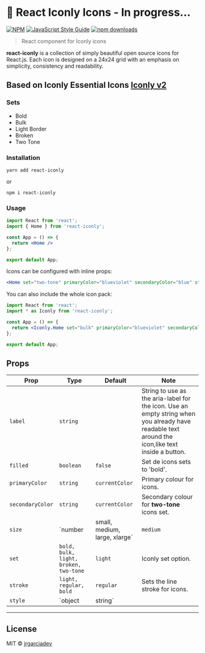 # 🌈  React Iconly Icons - In progress...

[![NPM](https://img.shields.io/npm/v/react-iconly.svg)](https://www.npmjs.com/package/react-iconly) [![JavaScript Style Guide](https://img.shields.io/badge/code_style-standard-brightgreen.svg)](https://standardjs.com)
[![npm downloads](https://img.shields.io/npm/dm/react-iconly.svg?style=flat-round)](https://www.npmjs.com/package/react-iconly)


> React component for Iconly icons

**react-iconly** is a collection of simply beautiful open source icons for React.js. Each icon is designed on a 24x24 grid with an emphasis on simplicity, consistency and readability.

## Based on Iconly Essential Icons [Iconly v2](https://ui8.net/piqodesign/products/iconly-essential-icons)

### Sets
- Bold
- Bulk 
- Light Border
- Broken 
- Two Tone

### Installation
    yarn add react-iconly
    
  or
    
    npm i react-iconly

### Usage

```jsx
import React from 'react';
import { Home } from 'react-iconly';

const App = () => {
  return <Home />
};

export default App;
```

Icons can be configured with inline props:
```jsx
<Home set="two-tone" primaryColor="blueviolet" secondaryColor="blue" stroke="bold" size="xlarge"/>
```
You can also include the whole icon pack:

```jsx
import React from 'react';
import * as Iconly from 'react-iconly';

const App = () => {
  return <Iconly.Home set="bulk" primaryColor="blueviolet" secondaryColor="blue" stroke="bold" size="xlarge"/>
};

export default App;
```


## Props

| Prop | Type | Default | Note |
|---|---|---|---|
| `label` | `string` |  | String to use as the aria-label for the icon. Use an empty string when you already have readable text around the icon,like text inside a button.
| `filled` | `boolean` | `false` | Set de icons sets to 'bold'.
| `primaryColor` | `string` | `currentColor` | Primary colour for icons.
| `secondaryColor` | `string` | `currentColor` | Secondary colour for **two-tone** icons set.
| `size` | `number | small, medium, large, xlarge` | `medium` | Control the size of the icon, you can set a custom **number** size
| `set` | `bold, bulk, light, broken, two-tone` | `light` | Iconly set option.
| `stroke` | `light, regular, bold` | `regular` | Sets the line stroke for icons.
| `style` | `object | string` |  | Custom styles property.

-----

## License

MIT © [jrgarciadev](https://github.com/jrgarciadev)
